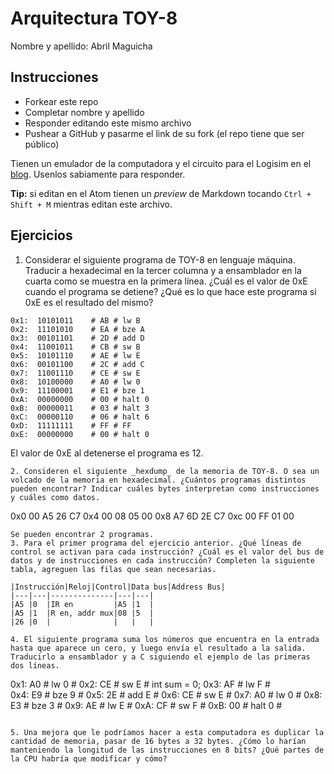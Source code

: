 # Arquitectura TOY-8

Nombre y apellido: Abril Maguicha

## Instrucciones

- Forkear este repo
- Completar nombre y apellido
- Responder editando este mismo archivo
- Pushear a GitHub y pasarme el link de su fork (el repo tiene que ser público)


Tienen un emulador de la computadora y el circuito para el Logisim en el [blog](https://la35.net/orga/emulador.html). Usenlos sabiamente para responder.

**Tip:** si editan en el Atom tienen un _preview_ de Markdown tocando `Ctrl + Shift + M` mientras editan este archivo.
## Ejercicios

1. Considerar el siguiente programa de TOY-8 en lenguaje máquina. Traducir a hexadecimal en la tercer columna y a ensamblador en la cuarta como se muestra en la primera línea. ¿Cuál es el valor de 0xE cuando el programa se detiene? ¿Qué es lo que hace este programa si 0xE es el resultado del mismo?

```
0x1:  10101011    # AB # lw B
0x2:  11101010    # EA # bze A
0x3:  00101101    # 2D # add D
0x4:  11001011    # CB # sw B
0x5:  10101110    # AE # lw E
0x6:  00101100    # 2C # add C
0x7:  11001110    # CE # sw E
0x8:  10100000    # A0 # lw 0
0x9:  11100001    # E1 # bze 1
0xA:  00000000    # 00 # halt 0
0xB:  00000011    # 03 # halt 3
0xC:  00000110    # 06 # halt 6
0xD:  11111111    # FF # FF
0xE:  00000000    # 00 # halt 0
```
El valor de 0xE al detenerse el programa es 12.
```
2. Consideren el siguiente _hexdump_ de la memoria de TOY-8. O sea un volcado de la memoria en hexadecimal. ¿Cuántos programas distintos pueden encontrar? Indicar cuáles bytes interpretan como instrucciones y cuáles como datos.

```
0x0   00 A5 26 C7
0x4   00 08 05 00
0x8   A7 6D 2E C7
0xc   00 FF 01 00
```
Se pueden encontrar 2 programas. 
3. Para el primer programa del ejercicio anterior. ¿Qué líneas de control se activan para cada instrucción? ¿Cuál es el valor del bus de datos y de instrucciones en cada instrucción? Completen la siguiente tabla, agreguen las filas que sean necesarias.

|Instrucción|Reloj|Control|Data bus|Address Bus|
|---|---|--------------|---|---|
|A5 |0  |IR en         |A5 |1  |
|A5 |1  |R en, addr mux|08 |5  |
|26 |0  |              |   |   |

4. El siguiente programa suma los números que encuentra en la entrada hasta que aparece un cero, y luego envía el resultado a la salida. Traducirlo a ensamblador y a C siguiendo el ejemplo de las primeras dos líneas.

```
0x1:  A0   #  lw 0  #
0x2:  CE   #  sw E  #  int sum = 0;
0x3:  AF   #  lw F  #  
0x4:  E9   #  bze 9 #
0x5:  2E   #  add E #
0x6:  CE   #  sw E  #
0x7:  A0   #  lw 0  #
0x8:  E3   #  bze 3 #
0x9:  AE   #  lw E  #
0xA:  CF   #  sw F  #
0xB:  00   # halt 0 #
```

5. Una mejora que le podríamos hacer a esta computadora es duplicar la cantidad de memoria, pasar de 16 bytes a 32 bytes. ¿Cómo lo harían manteniendo la longitud de las instrucciones en 8 bits? ¿Qué partes de la CPU habría que modificar y cómo?
